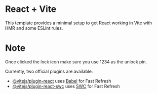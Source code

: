 # React + Vite

This template provides a minimal setup to get React working in Vite with HMR and some ESLint rules.

# Note 
Once clicked the lock icon make sure you use 1234 as the unlock pin.


Currently, two official plugins are available:

- [@vitejs/plugin-react](https://github.com/vitejs/vite-plugin-react/blob/main/packages/plugin-react/README.md) uses [Babel](https://babeljs.io/) for Fast Refresh
- [@vitejs/plugin-react-swc](https://github.com/vitejs/vite-plugin-react-swc) uses [SWC](https://swc.rs/) for Fast Refresh
